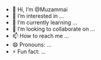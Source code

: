 - 👋 Hi, I’m @Muzammai
- 👀 I’m interested in ...
- 🌱 I’m currently learning ...
- 💞️ I’m looking to collaborate on ...
- 📫 How to reach me ...
- 😄 Pronouns: ...
- ⚡ Fun fact: ...

<!---
Muzammai/Muzammai is a ✨ special ✨ repository because its `README.md` (this file) appears on your GitHub profile.
You can click the Preview link to take a look at your changes.
--->
